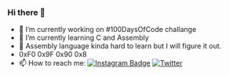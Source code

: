 ### Hi there 👋

- 🔭 I’m currently working on #100DaysOfCode challange
- 🌱 I’m currently learning C and Assembly
- 🌱 Assembly language kinda hard to learn but I will figure it out.
- 0xF0 0x9F 0x90 0x8
- 📫 How to reach me: [![Instagram Badge](https://img.shields.io/badge/-Instagram-C13584?style=flat-quare&labelColor=C15584&logo=instagram&logoColor=white&link=link)](https://instagram.com/prensesmtn?igshid=YmMyMTA2M2Y=)   [![Twitter](https://img.shields.io/twitter/url/https/twitter.com/cloudposse.svg?style=social&label=Twitter)](https://twitter.com/PrensesMTN?t=caZ7_s1Xg_AApuDGiuoJPQ&s=09)
